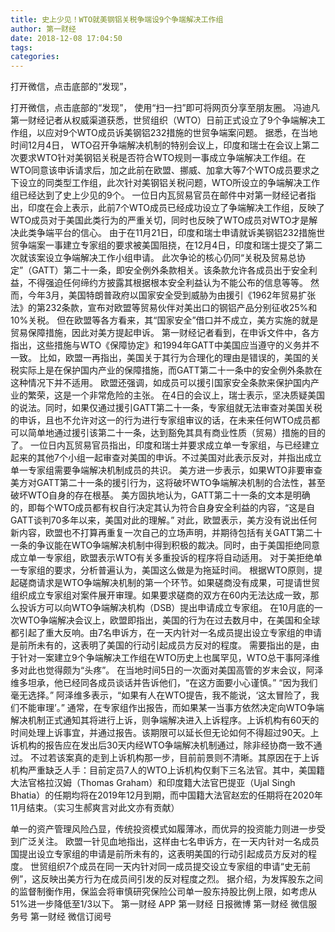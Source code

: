```yaml
---
title: 史上少见！WTO就美钢铝关税争端设9个争端解决工作组
author: 第一财经
date: 2018-12-08 17:04:50
tags: 
categories: 
---
```

打开微信，点击底部的“发现”，
<!-- more -->
打开微信，点击底部的“发现”，
使用“扫一扫”即可将网页分享至朋友圈。
冯迪凡
第一财经记者从权威渠道获悉，世贸组织（WTO）日前正式设立了9个争端解决工作组，以应对9个WTO成员诉美钢铝232措施的世贸争端案问题。
据悉，在当地时间12月4日， WTO召开争端解决机制的特别会议上，印度和瑞士在会议上第二次要求WTO针对美钢铝关税是否符合WTO规则一事成立争端解决工作组。在WTO同意该申诉请求后，加之此前在欧盟、挪威、加拿大等7个WTO成员要求之下设立的同类型工作组，此次针对美钢铝关税问题，WTO所设立的争端解决工作组已经达到了史上少见的9个。
一位日内瓦贸易官员在邮件中对第一财经记者指出，印度在会上表示，此前7个WTO成员已经成功设立了争端解决工作组，反映了WTO成员对于美国此类行为的严重关切，同时也反映了WTO成员对WTO才是解决此类争端平台的信心。
由于在11月21日，印度和瑞士申请就诉美钢铝232措施世贸争端案一事建立专家组的要求被美国阻挠，在12月4日，印度和瑞士提交了第二次就该案设立争端解决工作小组申请。
此次争论的核心仍同“关税及贸易总协定”（GATT）第二十一条，即安全例外条款相关。该条款允许各成员出于安全利益，不得强迫任何缔约方披露其根据根本安全利益认为不能公布的信息等等。
然而，今年3月，美国特朗普政府以国家安全受到威胁为由援引《1962年贸易扩张法》的第232条款，宣布对欧盟等贸易伙伴对美出口的钢铝产品分别征收25%和10%关税。
但在欧盟等各方看来，其“国家安全”借口并不成立，美方实施的就是贸易保障措施，因此对美方提起申诉。
第一财经记者看到，在申诉文件中，各方指出，这些措施与WTO《保障协定》和1994年GATT中美国应当遵守的义务并不一致。
比如，欧盟一再指出，美国关于其行为合理化的理由是错误的，美国的关税实际上是在保护国内产业的保障措施，而GATT第二十一条中的安全例外条款在这种情况下并不适用。
欧盟还强调，如成员可以援引国家安全条款来保护国内产业的繁荣，这是一个非常危险的主张。
在4日的会议上，瑞士表示，坚决质疑美国的说法。同时，如果仅通过援引GATT第二十一条，专家组就无法审查对美国关税的申诉，且也不允许对这一的行为进行专家组审议的话，在未来任何WTO成员都可以简单地通过援引该第二十一条，达到豁免其具有商业性质（贸易）措施的目的了。
一位日内瓦贸易官员指出，印度和瑞士并要求成立单一专家组，与已经建立起来的其他7个小组一起审查对美国的申诉。不过美国对此表示反对，并指出成立单一专家组需要争端解决机制成员的共识。
美方进一步表示，如果WTO非要审查美方对GATT第二十一条的援引行为，这将破坏WTO争端解决机制的合法性，甚至破坏WTO自身的存在根基。
美方固执地认为，GATT第二十一条的文本是明确的，即每个WTO成员都有权自行决定其认为符合自身安全利益的内容，“这是自GATT谈判70多年以来，美国对此的理解。”
对此，欧盟表示，美方没有说出任何新内容，欧盟也不打算再重复一次自己的立场声明，并期待包括有关GATT第二十一条的争议能在WTO争端解决机制中得到积极的裁决。同时，由于美国拒绝同意成立单一专家组，欧盟表示WTO有关多重投诉的程序将自动适用。
对于美拒绝单一专家组的要求，分析普遍认为，美国这么做是为拖延时间。
根据WTO原则，提起磋商请求是WTO争端解决机制的第一个环节。如果磋商没有成果，可提请世贸组织成立专家组对案件展开审理。如果要求磋商的双方在60内无法达成一致，那么投诉方可以向WTO争端解决机构（DSB）提出申请成立专家组。
在10月底的一次WTO争端解决会议上，欧盟即指出，美国的行为在过去数月中，在美国和全球都引起了重大反响。由7名申诉方，在一天内针对一名成员提出设立专家组的申请是前所未有的，这表明了美国的行动引起成员方反对的程度。
需要指出的是，由于针对一案建立9个争端解决工作组在WTO历史上也属罕见，WTO总干事阿泽维多对此也觉得颇为“头疼”。
在当地时间5日的一次面对美国高管的岁末会议，阿泽维多坦承，他已经同各成员谈话并告诉他们，“在这方面要小心谨慎。”
“因为我们毫无选择。” 阿泽维多表示，“如果有人在WTO提告，我不能说，‘这太冒险了，我们不能审理’。”
通常，在专家组作出报告，而如果某一当事方依然决定向WTO争端解决机制正式通知其将进行上诉，则争端解决进入上诉程序。上诉机构有60天的时间处理上诉事宜，并通过报告。该期限可以延长但无论如何不得超过90天。上诉机构的报告应在发出后30天内经WTO争端解决机制通过，除非经协商一致不通过。
不过若该案真的走到上诉机构那一步，目前前景则不清晰。其原因在于上诉机构严重缺乏人手：目前定员7人的WTO上诉机构仅剩下三名法官。其中，美国籍大法官格拉汉姆（Thomas Graham）和印度籍大法官巴提亚（Ujal Singh Bhatia）的任期均将在2019年12月到期，而中国籍大法官赵宏的任期将在2020年11月结束。（实习生郝爽言对此文亦有贡献）
 
 
单一的资产管理风险凸显，传统投资模式如履薄冰，而优异的投资能力则进一步受到广泛关注。
欧盟一针见血地指出，这样由七名申诉方，在一天内针对一名成员国提出设立专家组的申请是前所未有的，这表明美国的行动引起成员方反对的程度。
世贸组织7个成员在同一天内针对同一成员提交设立专家组的申请“史无前例”，这反映出美方行为在成员间引发的反对程度之烈。
据介绍，为发挥股东之间的监督制衡作用，保监会将审慎研究保险公司单一股东持股比例上限，如考虑从51%进一步降低至1/3以下。
第一财经
APP
第一财经
日报微博
第一财经
微信服务号
第一财经
微信订阅号
